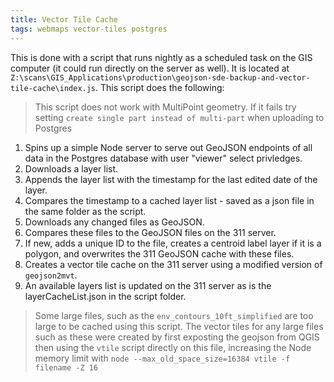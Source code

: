 ```yaml
---
title: Vector Tile Cache
tags: webmaps vector-tiles postgres
---
```


This is done with a script that runs nightly as a scheduled task on the GIS computer (it could run directly on the server as well). It is located at ``Z:\scans\GIS_Applications\production\geojson-sde-backup-and-vector-tile-cache\index.js``. This script does the following:

>This script does not work with MultiPoint geometry. If it fails try setting ``create single part instead of multi-part`` when uploading to Postgres

1. Spins up a simple Node server to serve out GeoJSON endpoints of all data in the Postgres database with user "viewer" select privledges.
2. Downloads a layer list.
3. Appends the layer list with the timestamp for the last edited date of the layer.
4. Compares the timestamp to a cached layer list - saved as a json file in the same folder as the script.
5. Downloads any changed files as GeoJSON.
6. Compares these files to the GeoJSON files on the 311 server.
7. If new, adds a unique ID to the file, creates a centroid label layer if it is a polygon, and overwrites the 311 GeoJSON cache with these files.
8. Creates a vector tile cache on the 311 server using a modified version of ``geojson2mvt``.
9. An available layers list is updated on the 311 server as is the layerCacheList.json in the script folder.

>Some large files, such as the ``env_contours_10ft_simplified`` are too large to be cached using this script. The vector tiles for any large files such as these were created by first exposting the geojson from QGIS then using the ``vtile`` script directly on this file, increasing the Node memory limit with ``node --max_old_space_size=16384 vtile -f filename -Z 16``